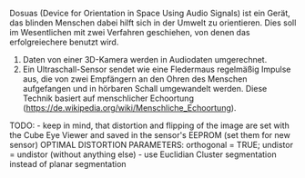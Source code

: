 Dosuas (Device for Orientation in Space Using Audio Signals) ist ein Gerät, 
das blinden Menschen dabei hilft sich in der Umwelt zu orientieren.
Dies soll im Wesentlichen mit zwei Verfahren geschiehen, von denen das erfolgreiechere benutzt wird.
1. Daten von einer 3D-Kamera werden in Audiodaten umgerechnet. 
2. Ein Ultraschall-Sensor sendet wie eine Fledermaus regelmäßig Impulse aus, die von zwei Empfängern
 an den Ohren des Menschen aufgefangen und in hörbaren Schall umgewandelt werden. 
Diese Technik basiert auf menschlicher Echoortung (https://de.wikipedia.org/wiki/Menschliche_Echoortung).


TODO:
	- keep in mind, that distortion and flipping of the image are set with the Cube Eye Viewer and 
	saved in the sensor's EEPROM (set them for new sensor)
	OPTIMAL DISTORTION PARAMETERS: orthogonal = TRUE; undistor = undistor (without anything else)
	- use Euclidian Cluster segmentation instead of planar segmentation
